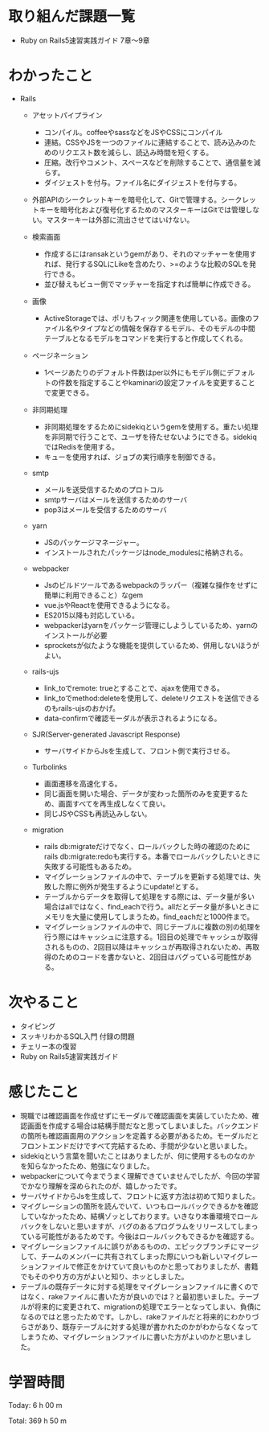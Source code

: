 # 取り組んだ課題一覧
- Ruby on Rails5速習実践ガイド 7章〜9章

# わかったこと
- Rails
    - アセットパイプライン
        - コンパイル。coffeeやsassなどをJSやCSSにコンパイル
        - 連結。CSSやJSを一つのファイルに連結することで、読み込みのためのリクエスト数を減らし、読込み時間を短くする。
        - 圧縮。改行やコメント、スペースなどを削除することで、通信量を減らす。
        - ダイジェストを付与。ファイル名にダイジェストを付与する。

    - 外部APIのシークレットキーを暗号化して、Gitで管理する。シークレットキーを暗号化および復号化するためのマスターキーはGitでは管理しない。マスターキーは外部に流出させてはいけない。

    - 検索画面
        - 作成するにはransakというgemがあり、それのマッチャーを使用すれば、発行するSQLにLikeを含めたり、>=のような比較のSQLを発行できる。
        - 並び替えもビュー側でマッチャーを指定すれば簡単に作成できる。

    - 画像
        - ActiveStorageでは、ポリもフィック関連を使用している。画像のファイル名やタイプなどの情報を保存するモデル、そのモデルの中間テーブルとなるモデルをコマンドを実行すると作成してくれる。

    - ページネーション
        - 1ページあたりのデフォルト件数はper以外にもモデル側にデフォルトの件数を指定することやkaminariの設定ファイルを変更することで変更できる。

    - 非同期処理
        - 非同期処理をするためにsidekiqというgemを使用する。重たい処理を非同期で行うことで、ユーザを待たせないようにできる。sidekiqではRedisを使用する。
        - キューを使用すれば、ジョブの実行順序を制御できる。

    - smtp
        - メールを送受信するためのプロトコル
        - smtpサーバはメールを送信するためのサーバ
        - pop3はメールを受信するためのサーバ
    
    - yarn
        - JSのパッケージマネージャー。
        - インストールされたパッケージはnode_modulesに格納される。

    - webpacker
        - Jsのビルドツールであるwebpackのラッパー（複雑な操作をせずに簡単に利用できること）なgem
        - vue.jsやReactを使用できるようになる。
        - ES2015以降も対応している。
        - webpackerはyarnをパッケージ管理にしようしているため、yarnのインストールが必要
        - sprocketsが似たような機能を提供しているため、併用しないほうがよい。

    - rails-ujs
        - link_toでremote: trueとすることで、ajaxを使用できる。
        - link_toでmethod:deleteを使用して、deleteリクエストを送信できるのもrails-ujsのおかげ。
        - data-confirmで確認モーダルが表示されるようになる。

    - SJR(Server-generated Javascript Response)
        - サーバサイドからJsを生成して、フロント側で実行させる。

    - Turbolinks
        - 画面遷移を高速化する。
        - 同じ画面を開いた場合、データが変わった箇所のみを変更するため、画面すべてを再生成しなくて良い。
        - 同じJSやCSSも再読込みしない。

    - migration
        - rails db:migrateだけでなく、ロールバックした時の確認のためにrails db:migrate:redoも実行する。本番でロールバックしたいときに失敗する可能性もあるため。
        - マイグレーションファイルの中で、テーブルを更新する処理では、失敗した際に例外が発生するようにupdate!とする。
        - テーブルからデータを取得して処理をする際には、データ量が多い場合はallではなく、find_eachで行う。allだとデータ量が多いときにメモリを大量に使用してしまうため。find_eachだと1000件まで。
        - マイグレーションファイルの中で、同じテーブルに複数の別の処理を行う際にはキャッシュに注意する。1回目の処理でキャッシュが取得されるものの、2回目以降はキャッシュが再取得されないため、再取得のためのコードを書かないと、2回目はバグっている可能性がある。


# 次やること
- タイピング
- スッキリわかるSQL入門 付録の問題
- チェリー本の復習
- Ruby on Rails5速習実践ガイド

# 感じたこと
- 現職では確認画面を作成せずにモーダルで確認画面を実装していたため、確認画面を作成する場合は結構手間だなと思ってしまいました。バックエンドの箇所も確認画面用のアクションを定義する必要があるため。モーダルだとフロントエンドだけですべて完結するため、手間が少ないと思いました。
- sidekiqという言葉を聞いたことはありましたが、何に使用するものなのかを知らなかったため、勉強になりました。
- webpackerについて今までうまく理解できていませんでしたが、今回の学習でかなり理解を深められたのが、嬉しかったです。
- サーバサイドからJsを生成して、フロントに返す方法は初めて知りました。
- マイグレーションの箇所を読んでいて、いつもロールバックできるかを確認していなかったため、結構ゾッとしております。いきなり本番環境でロールバックをしないと思いますが、バグのあるプログラムをリリースしてしまっている可能性があるためです。今後はロールバックもできるかを確認する。
- マイグレーションファイルに誤りがあるものの、エピックブランチにマージして、チームのメンバーに共有されてしまった際にいつも新しいマイグレーションファイルで修正をかけていて良いものかと思っておりましたが、書籍でもそのやり方の方がよいと知り、ホッとしました。
- テーブルの既存データに対する処理をマイグレーションファイルに書くのではなく、rakeファイルに書いた方が良いのでは？と最初思いました。テーブルが将来的に変更されて、migrationの処理でエラーとなってしまい、負債になるのではと思ったためです。しかし、rakeファイルだと将来的にわかりづらさがあり、既存テーブルに対する処理が書かれたのかがわからなくなってしまうため、マイグレーションファイルに書いた方がよいのかと思いました。

# 学習時間
Today: 6 h 00 m

Total: 369 h 50 m
































































